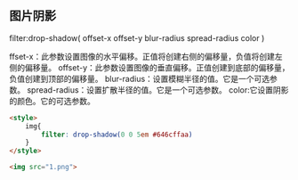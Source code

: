 
##  图片阴影

filter:drop-shadow( offset-x offset-y blur-radius spread-radius color )

ffset-x：此参数设置图像的水平偏移。正值将创建右侧的偏移量，负值将创建左侧的偏移量。
offset-y：此参数设置图像的垂直偏移。正值创建到底部的偏移量，负值创建到顶部的偏移量。
blur-radius：设置模糊半径的值。它是一个可选参数。
spread-radius：设置扩散半径的值。它是一个可选参数。
color:它设置阴影的颜色。它的可选参数。


```html
<style>
    img{
        filter: drop-shadow(0 0 5em #646cffaa)
    }
</style>

<img src="1.png">
```
